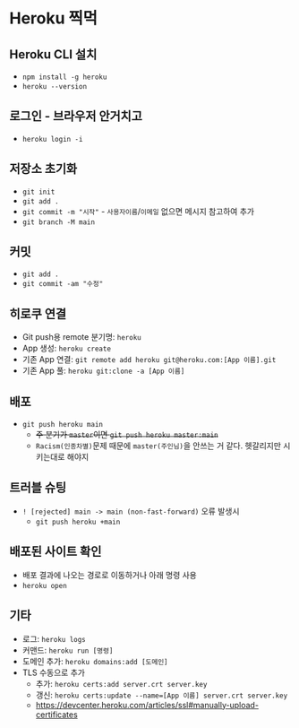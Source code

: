 # Heroku 찍먹

## Heroku CLI 설치
* `npm install -g heroku`
* `heroku --version`

## 로그인 - 브라우저 안거치고
* `heroku login -i`

## 저장소 초기화
* `git init`
* `git add .`
* `git commit -m "시작"` - `사용자이름`/`이메일` 없으면 메시지 참고하여 추가
* `git branch -M main`

## 커밋
* `git add .`
* `git commit -am "수정"`

## 히로쿠 연결
* Git push용 remote 분기명: `heroku`
* App 생성: `heroku create`
* 기존 App 연결: `git remote add heroku git@heroku.com:[App 이름].git`
* 기존 App 풀: `heroku git:clone -a [App 이름]`

## 배포
* `git push heroku main`
    * ~~주 분기가 `master`이면 `git push heroku master:main`~~
    * `Racism(인종차별)`문제 때문에 `master(주인님)`을 안쓰는 거 같다. 헷갈리지만 시키는대로 해야지

## 트러블 슈팅
* `! [rejected] main -> main (non-fast-forward)` 오류 발생시
    * `git push heroku +main`

## 배포된 사이트 확인
* 배포 결과에 나오는 경로로 이동하거나 아래 명령 사용
* `heroku open`

## 기타
* 로그: `heroku logs`
* 커맨드: `heroku run [명령]`
* 도메인 추가: `heroku domains:add [도메인]`
* TLS 수동으로 추가
    * 추가: `heroku certs:add server.crt server.key`
    * 갱신: `heroku certs:update --name=[App 이름] server.crt server.key`
    * https://devcenter.heroku.com/articles/ssl#manually-upload-certificates
